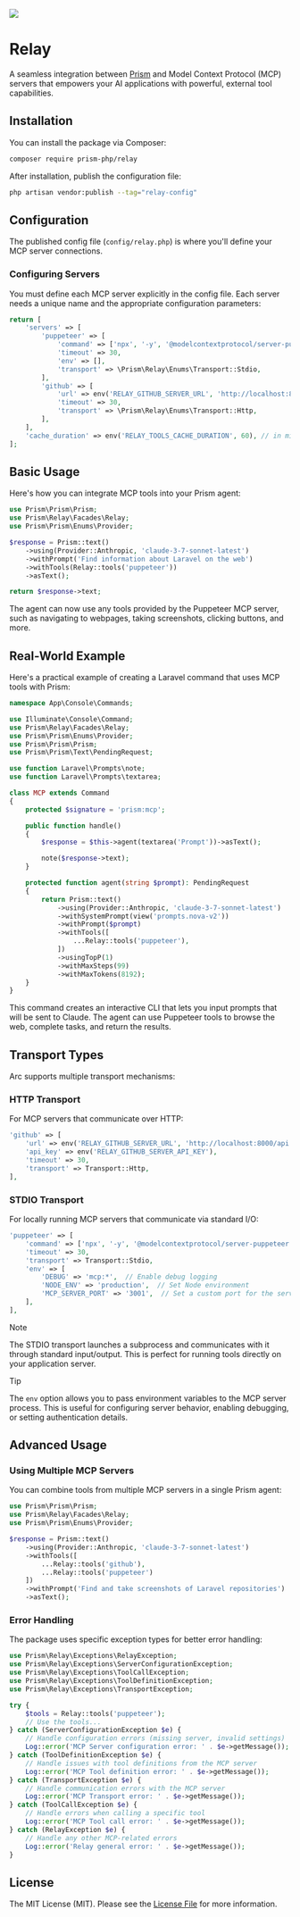 ![](assets/relay-banner.webp)

# Relay

A seamless integration between [Prism](https://github.com/prism-php/prism) and Model Context Protocol (MCP) servers that empowers your AI applications with powerful, external tool capabilities.

## Installation

You can install the package via Composer:

```bash
composer require prism-php/relay
```

After installation, publish the configuration file:

```bash
php artisan vendor:publish --tag="relay-config"
```

## Configuration

The published config file (`config/relay.php`) is where you'll define your MCP server connections.

### Configuring Servers

You must define each MCP server explicitly in the config file. Each server needs a unique name and the appropriate configuration parameters:

```php
return [
    'servers' => [
        'puppeteer' => [
            'command' => ['npx', '-y', '@modelcontextprotocol/server-puppeteer'],
            'timeout' => 30,
            'env' => [],
            'transport' => \Prism\Relay\Enums\Transport::Stdio,
        ],
        'github' => [
            'url' => env('RELAY_GITHUB_SERVER_URL', 'http://localhost:8001/api'),
            'timeout' => 30,
            'transport' => \Prism\Relay\Enums\Transport::Http,
        ],
    ],
    'cache_duration' => env('RELAY_TOOLS_CACHE_DURATION', 60), // in minutes (0 to disable)
];
```

## Basic Usage

Here's how you can integrate MCP tools into your Prism agent:

```php
use Prism\Prism\Prism;
use Prism\Relay\Facades\Relay;
use Prism\Prism\Enums\Provider;

$response = Prism::text()
    ->using(Provider::Anthropic, 'claude-3-7-sonnet-latest')
    ->withPrompt('Find information about Laravel on the web')
    ->withTools(Relay::tools('puppeteer'))
    ->asText();

return $response->text;
```

The agent can now use any tools provided by the Puppeteer MCP server, such as navigating to webpages, taking screenshots, clicking buttons, and more.

## Real-World Example

Here's a practical example of creating a Laravel command that uses MCP tools with Prism:

```php
namespace App\Console\Commands;

use Illuminate\Console\Command;
use Prism\Relay\Facades\Relay;
use Prism\Prism\Enums\Provider;
use Prism\Prism\Prism;
use Prism\Prism\Text\PendingRequest;

use function Laravel\Prompts\note;
use function Laravel\Prompts\textarea;

class MCP extends Command
{
    protected $signature = 'prism:mcp';

    public function handle()
    {
        $response = $this->agent(textarea('Prompt'))->asText();

        note($response->text);
    }

    protected function agent(string $prompt): PendingRequest
    {
        return Prism::text()
            ->using(Provider::Anthropic, 'claude-3-7-sonnet-latest')
            ->withSystemPrompt(view('prompts.nova-v2'))
            ->withPrompt($prompt)
            ->withTools([
                ...Relay::tools('puppeteer'),
            ])
            ->usingTopP(1)
            ->withMaxSteps(99)
            ->withMaxTokens(8192);
    }
}
```

This command creates an interactive CLI that lets you input prompts that will be sent to Claude. The agent can use Puppeteer tools to browse the web, complete tasks, and return the results.

## Transport Types

Arc supports multiple transport mechanisms:

### HTTP Transport

For MCP servers that communicate over HTTP:

```php
'github' => [
    'url' => env('RELAY_GITHUB_SERVER_URL', 'http://localhost:8000/api'),
    'api_key' => env('RELAY_GITHUB_SERVER_API_KEY'),
    'timeout' => 30,
    'transport' => Transport::Http,
],
```

### STDIO Transport

For locally running MCP servers that communicate via standard I/O:

```php
'puppeteer' => [
    'command' => ['npx', '-y', '@modelcontextprotocol/server-puppeteer'],
    'timeout' => 30,
    'transport' => Transport::Stdio,
    'env' => [
        'DEBUG' => 'mcp:*',  // Enable debug logging
        'NODE_ENV' => 'production',  // Set Node environment
        'MCP_SERVER_PORT' => '3001',  // Set a custom port for the server
    ],
],
```

> [!NOTE]
> The STDIO transport launches a subprocess and communicates with it through standard input/output. This is perfect for running tools directly on your application server.

> [!TIP]
> The `env` option allows you to pass environment variables to the MCP server process. This is useful for configuring server behavior, enabling debugging, or setting authentication details.

## Advanced Usage

### Using Multiple MCP Servers

You can combine tools from multiple MCP servers in a single Prism agent:

```php
use Prism\Prism\Prism;
use Prism\Relay\Facades\Relay;
use Prism\Prism\Enums\Provider;

$response = Prism::text()
    ->using(Provider::Anthropic, 'claude-3-7-sonnet-latest')
    ->withTools([
        ...Relay::tools('github'),
        ...Relay::tools('puppeteer')
    ])
    ->withPrompt('Find and take screenshots of Laravel repositories')
    ->asText();
```

### Error Handling

The package uses specific exception types for better error handling:

```php
use Prism\Relay\Exceptions\RelayException;
use Prism\Relay\Exceptions\ServerConfigurationException;
use Prism\Relay\Exceptions\ToolCallException;
use Prism\Relay\Exceptions\ToolDefinitionException;
use Prism\Relay\Exceptions\TransportException;

try {
    $tools = Relay::tools('puppeteer');
    // Use the tools...
} catch (ServerConfigurationException $e) {
    // Handle configuration errors (missing server, invalid settings)
    Log::error('MCP Server configuration error: ' . $e->getMessage());
} catch (ToolDefinitionException $e) {
    // Handle issues with tool definitions from the MCP server
    Log::error('MCP Tool definition error: ' . $e->getMessage());
} catch (TransportException $e) {
    // Handle communication errors with the MCP server
    Log::error('MCP Transport error: ' . $e->getMessage());
} catch (ToolCallException $e) {
    // Handle errors when calling a specific tool
    Log::error('MCP Tool call error: ' . $e->getMessage());
} catch (RelayException $e) {
    // Handle any other MCP-related errors
    Log::error('Relay general error: ' . $e->getMessage());
}
```

## License

The MIT License (MIT). Please see the [License File](LICENSE) for more information.
